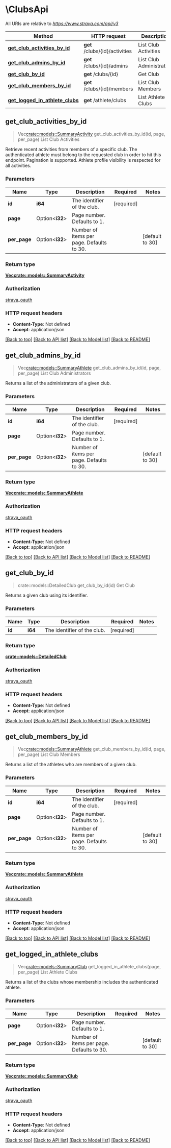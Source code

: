 # \ClubsApi

All URIs are relative to *https://www.strava.com/api/v3*

Method | HTTP request | Description
------------- | ------------- | -------------
[**get_club_activities_by_id**](ClubsApi.md#get_club_activities_by_id) | **get** /clubs/{id}/activities | List Club Activities
[**get_club_admins_by_id**](ClubsApi.md#get_club_admins_by_id) | **get** /clubs/{id}/admins | List Club Administrators
[**get_club_by_id**](ClubsApi.md#get_club_by_id) | **get** /clubs/{id} | Get Club
[**get_club_members_by_id**](ClubsApi.md#get_club_members_by_id) | **get** /clubs/{id}/members | List Club Members
[**get_logged_in_athlete_clubs**](ClubsApi.md#get_logged_in_athlete_clubs) | **get** /athlete/clubs | List Athlete Clubs



## get_club_activities_by_id

> Vec<crate::models::SummaryActivity> get_club_activities_by_id(id, page, per_page)
List Club Activities

Retrieve recent activities from members of a specific club. The authenticated athlete must belong to the requested club in order to hit this endpoint. Pagination is supported. Athlete profile visibility is respected for all activities.

### Parameters


Name | Type | Description  | Required | Notes
------------- | ------------- | ------------- | ------------- | -------------
**id** | **i64** | The identifier of the club. | [required] |
**page** | Option<**i32**> | Page number. Defaults to 1. |  |
**per_page** | Option<**i32**> | Number of items per page. Defaults to 30. |  |[default to 30]

### Return type

[**Vec<crate::models::SummaryActivity>**](SummaryActivity.md)

### Authorization

[strava_oauth](../README.md#strava_oauth)

### HTTP request headers

- **Content-Type**: Not defined
- **Accept**: application/json

[[Back to top]](#) [[Back to API list]](../README.md#documentation-for-api-endpoints) [[Back to Model list]](../README.md#documentation-for-models) [[Back to README]](../README.md)


## get_club_admins_by_id

> Vec<crate::models::SummaryAthlete> get_club_admins_by_id(id, page, per_page)
List Club Administrators

Returns a list of the administrators of a given club.

### Parameters


Name | Type | Description  | Required | Notes
------------- | ------------- | ------------- | ------------- | -------------
**id** | **i64** | The identifier of the club. | [required] |
**page** | Option<**i32**> | Page number. Defaults to 1. |  |
**per_page** | Option<**i32**> | Number of items per page. Defaults to 30. |  |[default to 30]

### Return type

[**Vec<crate::models::SummaryAthlete>**](SummaryAthlete.md)

### Authorization

[strava_oauth](../README.md#strava_oauth)

### HTTP request headers

- **Content-Type**: Not defined
- **Accept**: application/json

[[Back to top]](#) [[Back to API list]](../README.md#documentation-for-api-endpoints) [[Back to Model list]](../README.md#documentation-for-models) [[Back to README]](../README.md)


## get_club_by_id

> crate::models::DetailedClub get_club_by_id(id)
Get Club

Returns a given club using its identifier.

### Parameters


Name | Type | Description  | Required | Notes
------------- | ------------- | ------------- | ------------- | -------------
**id** | **i64** | The identifier of the club. | [required] |

### Return type

[**crate::models::DetailedClub**](DetailedClub.md)

### Authorization

[strava_oauth](../README.md#strava_oauth)

### HTTP request headers

- **Content-Type**: Not defined
- **Accept**: application/json

[[Back to top]](#) [[Back to API list]](../README.md#documentation-for-api-endpoints) [[Back to Model list]](../README.md#documentation-for-models) [[Back to README]](../README.md)


## get_club_members_by_id

> Vec<crate::models::SummaryAthlete> get_club_members_by_id(id, page, per_page)
List Club Members

Returns a list of the athletes who are members of a given club.

### Parameters


Name | Type | Description  | Required | Notes
------------- | ------------- | ------------- | ------------- | -------------
**id** | **i64** | The identifier of the club. | [required] |
**page** | Option<**i32**> | Page number. Defaults to 1. |  |
**per_page** | Option<**i32**> | Number of items per page. Defaults to 30. |  |[default to 30]

### Return type

[**Vec<crate::models::SummaryAthlete>**](SummaryAthlete.md)

### Authorization

[strava_oauth](../README.md#strava_oauth)

### HTTP request headers

- **Content-Type**: Not defined
- **Accept**: application/json

[[Back to top]](#) [[Back to API list]](../README.md#documentation-for-api-endpoints) [[Back to Model list]](../README.md#documentation-for-models) [[Back to README]](../README.md)


## get_logged_in_athlete_clubs

> Vec<crate::models::SummaryClub> get_logged_in_athlete_clubs(page, per_page)
List Athlete Clubs

Returns a list of the clubs whose membership includes the authenticated athlete.

### Parameters


Name | Type | Description  | Required | Notes
------------- | ------------- | ------------- | ------------- | -------------
**page** | Option<**i32**> | Page number. Defaults to 1. |  |
**per_page** | Option<**i32**> | Number of items per page. Defaults to 30. |  |[default to 30]

### Return type

[**Vec<crate::models::SummaryClub>**](SummaryClub.md)

### Authorization

[strava_oauth](../README.md#strava_oauth)

### HTTP request headers

- **Content-Type**: Not defined
- **Accept**: application/json

[[Back to top]](#) [[Back to API list]](../README.md#documentation-for-api-endpoints) [[Back to Model list]](../README.md#documentation-for-models) [[Back to README]](../README.md)

